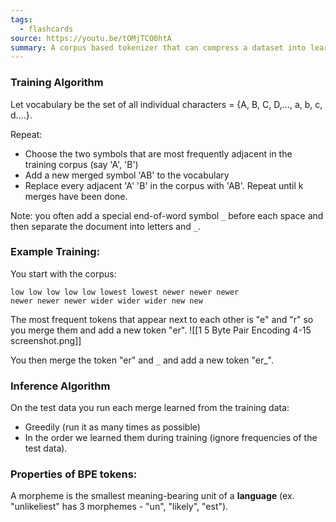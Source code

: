 ```yaml
---
tags:
  - flashcards
source: https://youtu.be/tOMjTCO0htA
summary: A corpus based tokenizer that can compress a dataset into learned tokens
---
```

### Training Algorithm
Let vocabulary be the set of all individual characters = {A, B, C, D,..., a, b, c, d....}.

Repeat:
- Choose the two symbols that are most frequently adjacent in the training corpus (say 'A', 'B')
- Add a new merged symbol 'AB' to the vocabulary
- Replace every adjacent 'A' 'B' in the corpus with 'AB'.
Repeat until k merges have been done.

Note: you often add a special end-of-word symbol `_` before each space and then separate the document into letters and `_`.  
### Example Training:
You start with the corpus:
```
low low low low low lowest lowest newer newer newer
newer newer newer wider wider wider new new
```

The most frequent tokens that appear next to each other is "e" and "r" so you merge them and add a new token "er".
![[1 5 Byte Pair Encoding 4-15 screenshot.png]]

You then merge the token "er" and `_` and add a new token "er_".
### Inference Algorithm
On the test data you run each merge learned from the training data:
- Greedily (run it as many times as possible)
- In the order we learned them during training (ignore frequencies of the test data).
### Properties of BPE tokens:
A morpheme is the smallest meaning-bearing unit of a
**language** (ex. "unlikeliest" has 3 morphemes - "un", "likely", "est").